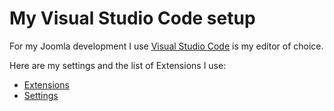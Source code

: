 # My Visual Studio Code setup

For my Joomla development I use <a href="https://code.visualstudio.com/" target="_blank">Visual Studio Code</a> is my editor of choice.

Here are my settings and the list of Extensions I use:

- <a href="https://github.com/renekreijveld/MyVSCodeSetup/blob/master/Extensions.md" target="_blank">Extensions</a>
- <a href="https://github.com/renekreijveld/MyVSCodeSetup/blob/master/Settings.md" target="_blank">Settings</a>
